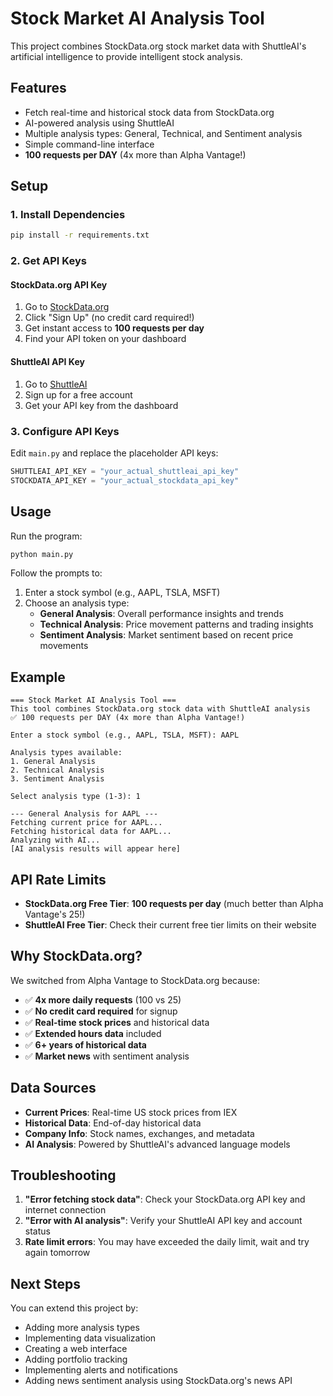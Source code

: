# Stock Market AI Analysis Tool

This project combines StockData.org stock market data with ShuttleAI's artificial intelligence to provide intelligent stock analysis.

## Features

- Fetch real-time and historical stock data from StockData.org
- AI-powered analysis using ShuttleAI
- Multiple analysis types: General, Technical, and Sentiment analysis
- Simple command-line interface
- **100 requests per DAY** (4x more than Alpha Vantage!)

## Setup

### 1. Install Dependencies

```bash
pip install -r requirements.txt
```

### 2. Get API Keys

#### StockData.org API Key
1. Go to [StockData.org](https://www.stockdata.org/)
2. Click "Sign Up" (no credit card required!)
3. Get instant access to **100 requests per day**
4. Find your API token on your dashboard

#### ShuttleAI API Key
1. Go to [ShuttleAI](https://shuttleai.com/)
2. Sign up for a free account
3. Get your API key from the dashboard

### 3. Configure API Keys

Edit `main.py` and replace the placeholder API keys:

```python
SHUTTLEAI_API_KEY = "your_actual_shuttleai_api_key"
STOCKDATA_API_KEY = "your_actual_stockdata_api_key"
```

## Usage

Run the program:

```bash
python main.py
```

Follow the prompts to:
1. Enter a stock symbol (e.g., AAPL, TSLA, MSFT)
2. Choose an analysis type:
   - **General Analysis**: Overall performance insights and trends
   - **Technical Analysis**: Price movement patterns and trading insights
   - **Sentiment Analysis**: Market sentiment based on recent price movements

## Example

```
=== Stock Market AI Analysis Tool ===
This tool combines StockData.org stock data with ShuttleAI analysis
✅ 100 requests per DAY (4x more than Alpha Vantage!)

Enter a stock symbol (e.g., AAPL, TSLA, MSFT): AAPL

Analysis types available:
1. General Analysis
2. Technical Analysis
3. Sentiment Analysis

Select analysis type (1-3): 1

--- General Analysis for AAPL ---
Fetching current price for AAPL...
Fetching historical data for AAPL...
Analyzing with AI...
[AI analysis results will appear here]
```

## API Rate Limits

- **StockData.org Free Tier**: **100 requests per day** (much better than Alpha Vantage's 25!)
- **ShuttleAI Free Tier**: Check their current free tier limits on their website

## Why StockData.org?

We switched from Alpha Vantage to StockData.org because:
- ✅ **4x more daily requests** (100 vs 25)
- ✅ **No credit card required** for signup
- ✅ **Real-time stock prices** and historical data
- ✅ **Extended hours data** included
- ✅ **6+ years of historical data**
- ✅ **Market news** with sentiment analysis

## Data Sources

- **Current Prices**: Real-time US stock prices from IEX
- **Historical Data**: End-of-day historical data
- **Company Info**: Stock names, exchanges, and metadata
- **AI Analysis**: Powered by ShuttleAI's advanced language models

## Troubleshooting

1. **"Error fetching stock data"**: Check your StockData.org API key and internet connection
2. **"Error with AI analysis"**: Verify your ShuttleAI API key and account status
3. **Rate limit errors**: You may have exceeded the daily limit, wait and try again tomorrow

## Next Steps

You can extend this project by:
- Adding more analysis types
- Implementing data visualization
- Creating a web interface
- Adding portfolio tracking
- Implementing alerts and notifications
- Adding news sentiment analysis using StockData.org's news API 